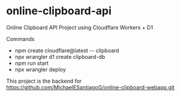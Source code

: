# online-clipboard-api
Online Clipboard API Project using Cloudflare Workers + D1 

Commands
- npm create cloudflare@latest -- clipboard
- npx wrangler d1 create clipboard-db
- npm run start 
- npx wrangler deploy

This project is the backend for https://github.com/MichaelESantiagoG/online-clipboard-webapp.git
